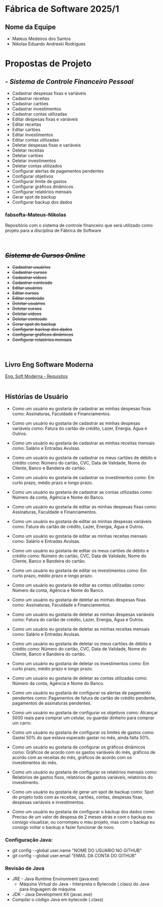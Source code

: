 # Fábrica de Software 2025/1

## Nome da Equipe
 - Mateus Medeiros dos Santos
 - Nikolas Eduardo Andreski Rodrigues

# Propostas de Projeto

## - *Sistema de Controle Financeiro Pessoal*
 - Cadastrar despesas fixas e variáveis
 - Cadastrar receitas
 - Cadastrar cartões
 - Cadastrar investimentos
 - Cadastrar contas utilizadas
 - Editar despesas fixas e variáveis
 - Editar receitas
 - Editar cartões
 - Editar investimentos
 - Editar contas utilizadas
 - Deletar despesas fixas e variáveis
 - Deletar receitas
 - Deletar cartões
 - Deletar investimentos
 - Deletar contas utilizados
 - Configurar alertas de pagamentos pendentes
 - Configurar objetivos
 - Configurar limite de gastos
 - Configurar gráficos dinâmicos
 - Configurar relatórios mensais
 - Gerar spot de backup
 - Configurar backup dos dados  

### fabsofta-Mateus-Nikolas

Repositório com o sistema de controle financeiro que será utilizado como projeto para a disciplina de Fábrica de Software


<br>
<s>

## *Sistema de Cursos Online*
 - Cadastrar usuários
 - Cadastrar cursos
 - Cadastrar vídeos
 - Cadastrar conteúdo
 - Editar usuários
 - Editar cursos
 - Editar conteúdo
 - Deletar usuários
 - Deletar cursos
 - Deletar vídeos
 - Deletar conteúdo
 - Gerar spot de backup
 - Configurar backup dos dados  
 - Configurar gráficos dinâmicos
 - Configurar relatórios mensais
</s>

<br>

## Livro Eng Software Moderna
[Eng. Soft Moderna - Requisitos](https://engsoftmoderna.info/cap3.html)
<br>
<br>

## Histórias de Usuário

 - Como um usuário eu gostaria de cadastrar as minhas despesas fixas como: Assinaturas, Faculdade e Financiamentos.

 - Como um usuário eu gostaria de cadastrar as minhas despesas variáveis como: Fatura do cartão de crédito, Lazer, Energia, Água e Outros.

 - Como um usuário eu gostaria de cadastrar as minhas receitas mensais como: Salário e Entradas Avulsas.

 - Como um usuário eu gostaria de cadastrar os meus cartões de débito e crédito como: Número do cartão, CVC, Data de Validade, Nome do Cliente, Banco e Bandeira do cartão.

 - Como um usuário eu gostaria de cadastrar os investimentos como: Em curto prazo, médio prazo e longo prazo.

 - Como um usuário eu gostaria de cadastrar as contas utilizadas como: Número da conta, Agência e Nome do Banco.

 - Como um usuário eu gostaria de editar as minhas despesas fixas como: Assinaturas, Faculdade e Financiamentos.

 - Como um usuário eu gostaria de editar as minhas despesas variáveis como: Fatura do cartão de crédito, Lazer, Energia, Água e Outros.

 - Como um usuário eu gostaria de editar as minhas receitas mensais como: Salário e Entradas Avulsas.

 - Como um usuário eu gostaria de editar os meus cartões de débito e crédito como: Número do cartão, CVC, Data de Validade, Nome do Cliente, Banco e Bandeira do cartão.

 - Como um usuário eu gostaria de editar os investimentos como: Em curto prazo, médio prazo e longo prazo.

 - Como um usuário eu gostaria de editar as contas utilizadas como: Número da conta, Agência e Nome do Banco.

 - Como um usuário eu gostaria de deletar as minhas despesas fixas como: Assinaturas, Faculdade e Financiamentos.

 - Como um usuário eu gostaria de deletar as minhas despesas variáveis como: Fatura do cartão de crédito, Lazer, Energia, Água e Outros.

 - Como um usuário eu gostaria de deletar as minhas receitas mensais como: Salário e Entradas Avulsas.

 - Como um usuário eu gostaria de deletar os meus cartões de débito e crédito como: Número do cartão, CVC, Data de Validade, Nome do Cliente, Banco e Bandeira do cartão.

 - Como um usuário eu gostaria de deletar os investimentos como: Em curto prazo, médio prazo e longo prazo.

 - Como um usuário eu gostaria de deletar as contas utilizadas como: Número da conta, Agência e Nome do Banco.

 - Como um usuário eu gostaria de configurar os alertas de pagamento pendentes como: Pagamentos de fatura de cartão de crédito pendente, pagamentos de assinaturas pendentes.

 - Como um usuário eu gostaria de configurar os objetivos como: Alcançar 5000 reais para comprar um celular, ou guardar dinheiro para comprar um carro.

 - Como um usuário eu gostaria de configurar os limites de gastos como: Gastei 50% do que estava esperado gastar no mês, ainda falta 50%.

 - Como um usuário eu gostaria de configurar os gráficos dinâmicos como: Gráficos de acordo com os gastos variáveis do mês, gráficos de acordo com as receitas do mês, gráficos de acordo com os investimentos do mês.
 
 - Como um usuário eu gostaria de configurar os relatórios mensais como: Relatórios de gastos fixos, relatórios de gastos variáveis, relatórios do investimento.

 - Como um usuário eu gostaria de gerar um spot de backup como: Spot do projeto todo com as receitas, cartões, contas, despesas fixas, despesas variáveis e investimentos. 

 - Como um usuário eu gostaria de configurar o backup dos dados como: Preciso de um valor de despesa de 2 meses atrás e com o backup eu consigo visualizar, ou corrompeu o meu projeto, mas com o backup eu consigo voltar o backup e fazer funcionar de novo.

### Configuração Java:

 - git config --global user.name "NOME DO USUARIO NO GITHUB"
 - git config --global user.email "EMAIL DA CONTA DO GITHUB"


### Revisão de Java

 - JRE - Java Runtime Environment (java.exe)
    - Máquina Virtual do Java - Interpreta o Bytecode (.class) do Java para linguagem de máquina
 - JDK - Java Development Kit (javac.exe)
  - Compilar o código Java em bytecode (.class)
  


